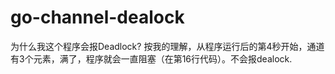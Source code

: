 # go-channel-dealock

为什么我这个程序会报Deadlock?
按我的理解，从程序运行后的第4秒开始，通道有3个元素，满了，程序就会一直阻塞（在第16行代码）。不会报dealock.
